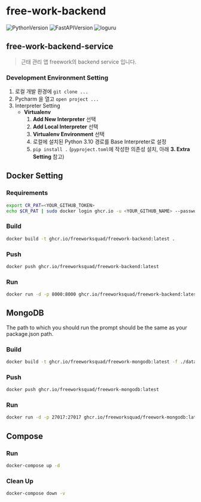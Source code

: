 # free-work-backend

![PythonVersion](https://img.shields.io/badge/python-3.9.13-blue)
![FastAPIVersion](https://img.shields.io/badge/fastapi-0.103.1-yellowgreen)
![loguru](https://img.shields.io/badge/loguru-0.7.1-orange)

## free-work-backend-service

> 근태 관리 앱 freework의 backend service 입니다.


###  Development Environment Setting
1. 로컬 개발 환경에 `git clone ...` 
2. Pycharm 을 열고 `open project ...`
3. Interpreter Setting
   - **Virtualenv**
     1. **Add New Interpreter** 선택
     2. **Add Local Interpreter** 선택
     3. **Virtualenv Environment** 선택 
     4. 로컬에 설치된 Python 3.10 경로를 Base Interpreter로 설정
     5. `pip install .` (`pyproject.toml`에 작성한 의존성 설치, 아래 **3. Extra Setting** 참고)

## Docker Setting

### Requirements

```bash
export CR_PAT=<YOUR_GITHUB_TOKEN>
echo $CR_PAT | sudo docker login ghcr.io -u <YOUR_GITHUB_NAME> --password-stdin
```

### Build
```bash
docker build -t ghcr.io/freeworksquad/freework-backend:latest .
```

### Push
```bash
docker push ghcr.io/freeworksquad/freework-backend:latest
```

### Run
```bash
docker run -d -p 8000:8000 ghcr.io/freeworksquad/freework-backend:latest
```

## MongoDB
The path to which you should run the prompt should be the same as your package.json path.

### Build
```bash
docker build -t ghcr.io/freeworksquad/freework-mongodb:latest -f ./database/db.Dockerfile .
```

### Push
```bash
docker push ghcr.io/freeworksquad/freework-mongodb:latest
```

### Run
```bash
docker run -d -p 27017:27017 ghcr.io/freeworksquad/freework-mongodb:latest
```

## Compose

### Run
```bash
docker-compose up -d
```

### Clean Up
```bash
docker-compose down -v
```

